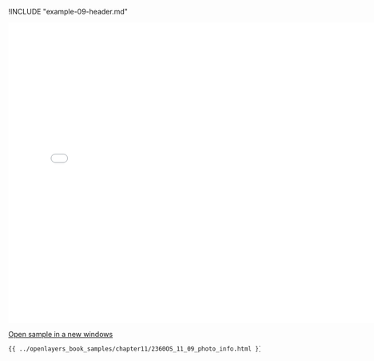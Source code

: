 
!INCLUDE "example-09-header.md"

<iframe src="../openlayers_book_samples/chapter11/2360OS_11_09_photo_info.html" width="770" height="600" frameBorder="0" seamless="seamless">
</iframe>

<a href="../openlayers_book_samples/chapter11/2360OS_11_09_photo_info.html" target="_blank">Open sample in a new windows</a>

```html
{{ ../openlayers_book_samples/chapter11/2360OS_11_09_photo_info.html }}
```
